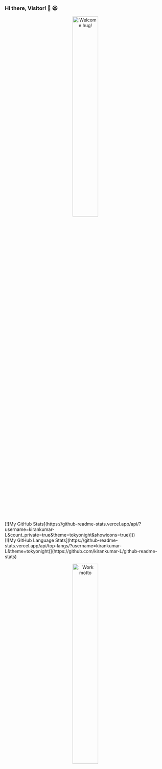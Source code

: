 ### Hi there, Visitor! 👋 😆

<p align="center">
    <img width="40%" src="https://media.giphy.com/media/1HR5KdtOinpQs/giphy.gif" alt="Welcome hug!">
</p>
[![My GitHub Stats](https://github-readme-stats.vercel.app/api/?username=kirankumar-L&count_private=true&theme=tokyonight&showicons=true)]()
<br />
[![My GitHub Language Stats](https://github-readme-stats.vercel.app/api/top-langs/?username=kirankumar-L&theme=tokyonight)](https://github.com/kirankumar-L/github-readme-stats)
<p align="center">
    <img width="40%" src="https://media.giphy.com/media/TilmLMmWrRYYHjLfub/giphy.gif" alt="Work motto">
</p>
